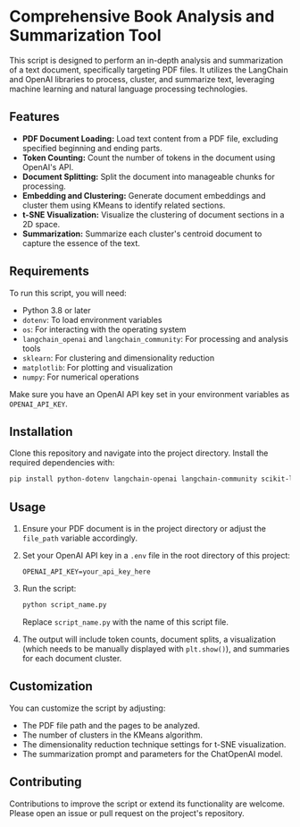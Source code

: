 
# Comprehensive Book Analysis and Summarization Tool

This script is designed to perform an in-depth analysis and summarization of a text document, specifically targeting PDF files. It utilizes the LangChain and OpenAI libraries to process, cluster, and summarize text, leveraging machine learning and natural language processing technologies.

## Features

- **PDF Document Loading:** Load text content from a PDF file, excluding specified beginning and ending parts.
- **Token Counting:** Count the number of tokens in the document using OpenAI's API.
- **Document Splitting:** Split the document into manageable chunks for processing.
- **Embedding and Clustering:** Generate document embeddings and cluster them using KMeans to identify related sections.
- **t-SNE Visualization:** Visualize the clustering of document sections in a 2D space.
- **Summarization:** Summarize each cluster's centroid document to capture the essence of the text.

## Requirements

To run this script, you will need:

- Python 3.8 or later
- `dotenv`: To load environment variables
- `os`: For interacting with the operating system
- `langchain_openai` and `langchain_community`: For processing and analysis tools
- `sklearn`: For clustering and dimensionality reduction
- `matplotlib`: For plotting and visualization
- `numpy`: For numerical operations

Make sure you have an OpenAI API key set in your environment variables as `OPENAI_API_KEY`.

## Installation

Clone this repository and navigate into the project directory. Install the required dependencies with:

```bash
pip install python-dotenv langchain-openai langchain-community scikit-learn matplotlib numpy
```

## Usage

1. Ensure your PDF document is in the project directory or adjust the `file_path` variable accordingly.
2. Set your OpenAI API key in a `.env` file in the root directory of this project:
   ```
   OPENAI_API_KEY=your_api_key_here
   ```
3. Run the script:
   ```bash
   python script_name.py
   ```
   Replace `script_name.py` with the name of this script file.

4. The output will include token counts, document splits, a visualization (which needs to be manually displayed with `plt.show()`), and summaries for each document cluster.

## Customization

You can customize the script by adjusting:

- The PDF file path and the pages to be analyzed.
- The number of clusters in the KMeans algorithm.
- The dimensionality reduction technique settings for t-SNE visualization.
- The summarization prompt and parameters for the ChatOpenAI model.

## Contributing

Contributions to improve the script or extend its functionality are welcome. Please open an issue or pull request on the project's repository.


